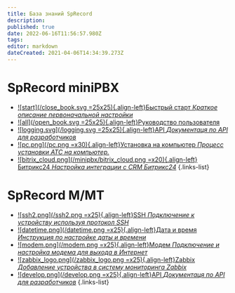 ```yaml
---
title: База знаний SpRecord
description: 
published: true
date: 2022-06-16T11:56:57.980Z
tags: 
editor: markdown
dateCreated: 2021-04-06T14:34:39.273Z
---
```


# SpRecord miniPBX

- [![start](/close_book.svg =25x25){.align-left}Быстрый старт *Краткое описание первоначальной настройки*](./minipbx/quick_start)
- [![all](/open_book.svg =25x25){.align-left}Руководство пользователя](./minipbx/user_manual)
- [![logging.svg](/logging.svg =25x25){.align-left}API *Документаця по API для разработчиков*](./minipbx/api)
- [![pc.png](/pc.png =x30){.align-left}Установка на компьютер *Процесс установки АТС на компьютер.*](./minipbx/soft)
- [![bitrix_cloud.png](/minipbx/bitrix_cloud.png =x20){.align-left}Битрикс24 *Настройка интеграции с CRM Битрикс24*](./minipbx/bitrix24)
{.links-list}

# SpRecord M/MT
- [![ssh2.png](/ssh2.png =x25){.align-left}SSH *Подключение к устройству используя протокол SSH*](./m-mt/ssh)
- [![datetime.png](/datetime.png =x25){.align-left}Дата и время *Инструкция по настройке даты и времени*](./m-mt/time)
- [![modem.png](/modem.png =x25){.align-left}Модем *Подключение и настройка модема для выхода в Интернет*](./m-mt/modem)
- [![zabbix_logo.png](/zabbix_logo.png =x25){.align-left}Zabbix *Добавление устройства в систему мониторинга Zabbix*](./m-mt/monitoring)
- [![develop.png](/develop.png =x25){.align-left}API *Документаця по API для разработчиков*](./m-mt/api)
{.links-list}



